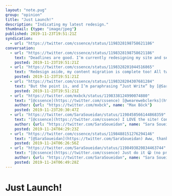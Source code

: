```yaml
---
layout: "note.pug"
group: "opinion"
title: "Just Launch!"
description: "Indicating my latest redesign."
thumbnail: {type: "image/jpeg"}
published: 2019-11-23T19:51:21Z
syndication:
  - url: "https://twitter.com/cssence/status/1198328198758621186"
conversation:
  - url: "https://twitter.com/cssence/status/1198328198758621186"
    text: "Deadlines are good. I’m currently redesigning my site and set the goal to be online before the first-ever [@wearewebclerks](https://twitter.com/wearewebclerks) conference. Otherwise I most likely would have ended up tinkering around forever. Instead, I just called it <em>Beta</em> and went live. [cssence.com]((https://cssence.com/)"
    posted: 2019-11-23T19:51:21Z
  - url: "https://twitter.com/cssence/status/1198328201044516865"
    text: "Redesign aside, my content migration is complete too! All tweets since 2010, my ancient blog posts, everything is available. Yay IndieWeb! 🙌<br>Looking forward to [@mxbck](https://twitter.com/mxbck)’s talk on Monday. 🙂"
    posted: 2019-11-23T19:51:21Z
  - url: "https://twitter.com/cssence/status/1198328204307681284"
    text: "But the point is, and I’m paraphrasing “Just Write” by [@SaraSoueidan](https://twitter.com/SaraSoueidan): “Just Launch.” As long as it is accessible, you can put it out there.<br>[sarasoueidan.com/desk/just-write/](https://sarasoueidan.com/desk/just-write/)<br><br>P.S. A proper long-form blog post about all the CSS trickery that went into the redesign will follow."
    posted: 2019-11-23T19:51:21Z
  - url: "https://twitter.com/mxbck/status/1198338124990074880"
    text: "[@cssence](https://twitter.com/cssence) [@wearewebclerks](https://twitter.com/wearewebclerks) Site looks awesome, congratulations!"
    author: {url: "https://twitter.com/mxbck", name: "Max Böck"}
    posted: 2019-11-23T20:30:47Z
  - url: "https://twitter.com/SaraSoueidan/status/1198458566144868359"
    text: "[@cssence](https://twitter.com/cssence) I LOVE the site! Congratulations! And I look forward to the blog post (esp the part where you host your tweet history on it!<br><br>It looks really really good 👏🏻"
    author: {url: "https://twitter.com/SaraSoueidan", name: "Sara Soueidan"}
    posted: 2019-11-24T04:29:23Z
  - url: "https://twitter.com/cssence/status/1198488151276294146"
    text: "[@SaraSoueidan](https://twitter.com/SaraSoueidan) Aww, thank you Sara. 😊<br>The pressure is on now… Must. Write. Post."
    posted: 2019-11-24T06:26:56Z
  - url: "https://twitter.com/SaraSoueidan/status/1198493820834463744"
    text: "[@cssence](https://twitter.com/cssence) Just do it 😁 (no pressure, really)"
    author: {url: "https://twitter.com/SaraSoueidan", name: "Sara Soueidan"}
    posted: 2019-11-24T06:49:28Z
---
```


# Just Launch!
